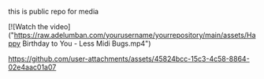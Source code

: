 this is public repo for media


[![Watch the video]("https://raw.adelumban.com/yourusername/yourrepository/main/assets/Happy Birthday to You - Less Midi Bugs.mp4")


https://github.com/user-attachments/assets/45824bcc-15c3-4c58-8864-02e4aac01a07

